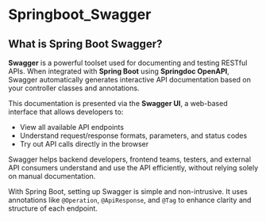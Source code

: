 # Springboot_Swagger

<h2>What is Spring Boot Swagger?</h2>
<p>
    <strong>Swagger</strong> is a powerful toolset used for documenting and testing RESTful APIs. When integrated with 
    <strong>Spring Boot</strong> using <strong>Springdoc OpenAPI</strong>, Swagger automatically generates interactive 
    API documentation based on your controller classes and annotations.
</p>

<p>
    This documentation is presented via the <strong>Swagger UI</strong>, a web-based interface that allows developers to:
</p>
<ul>
    <li>View all available API endpoints</li>
    <li>Understand request/response formats, parameters, and status codes</li>
    <li>Try out API calls directly in the browser</li>
</ul>

<p>
    Swagger helps backend developers, frontend teams, testers, and external API consumers understand and use the API efficiently, 
    without relying solely on manual documentation.
</p>

<p>
    With Spring Boot, setting up Swagger is simple and non-intrusive. It uses annotations like 
    <code>@Operation</code>, <code>@ApiResponse</code>, and <code>@Tag</code> to enhance clarity and structure of each endpoint.
</p>
